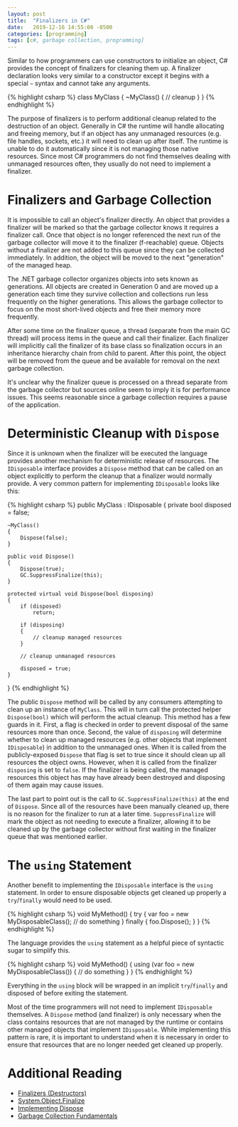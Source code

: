 ```yaml
---
layout: post
title:  "Finalizers in C#"
date:   2019-12-16 14:55:00 -0500
categories: [programming]
tags: [c#, garbage collection, programming]
---
```


Similar to how programmers can use constructors to initialize an object, C# provides the concept of finalizers for cleaning them up. A finalizer declaration looks very similar to a constructor except it begins with a special `~` syntax and cannot take any arguments.

{% highlight csharp %}
class MyClass
{
    ~MyClass()
    {
        // cleanup
    }
}
{% endhighlight %}

The purpose of finalizers is to perform additional cleanup related to the destruction of an object. Generally in C# the runtime will handle allocating and freeing memory, but if an object has any unmanaged resources (e.g. file handles, sockets, etc.) it will need to clean up after itself. The runtime is unable to do it automatically since it is not managing those native resources. Since most C# programmers do not find themselves dealing with unmanaged resources often, they usually do not need to implement a finalizer.

# Finalizers and Garbage Collection

It is impossible to call an object's finalizer directly. An object that provides a finalizer will be marked so that the garbage collector knows it requires a finalizer call. Once that object is no longer referenced the next run of the garbage collector will move it to the finalizer (f-reachable) queue. Objects without a finalizer are not added to this queue since they can be collected immediately. In addition, the object will be moved to the next "generation" of the managed heap. 

The .NET garbage collector organizes objects into sets known as generations. All objects are created in Generation 0 and are moved up a generation each time they survive collection and collections run less frequently on the higher generations. This allows the garbage collector to focus on the most short-lived objects and free their memory more frequently.

After some time on the finalizer queue, a thread (separate from the main GC thread) will process items in the queue and call their finalizer. Each finalizer will implicitly call the finalizer of its base class so finalization occurs in an inheritance hierarchy chain from child to parent. After this point, the object will be removed from the queue and be available for removal on the next garbage collection. 

It's unclear why the finalizer queue is processed on a thread separate from the garbage collector but sources online seem to imply it is for performance issues. This seems reasonable since a garbage collection requires a pause of the application.

# Deterministic Cleanup with `Dispose`

Since it is unknown when the finalizer will be executed the language provides another mechanism for deterministic release of resources. The `IDisposable` interface provides a `Dispose` method that can be called on an object explicitly to perform the cleanup that a finalizer would normally provide. A very common pattern for implementing `IDisposable` looks like this:

{% highlight csharp %}
public MyClass : IDisposable
{
    private bool disposed = false;

    ~MyClass()
    {
        Dispose(false);
    }

    public void Dispose()
    {
        Dispose(true);
        GC.SuppressFinalize(this);
    }

    protected virtual void Dispose(bool disposing)
    {
        if (disposed)
            return;

        if (disposing)
        {
            // cleanup managed resources
        }

        // cleanup unmanaged resources

        disposed = true;
    }
}
{% endhighlight %}

The public `Dispose` method will be called by any consumers attempting to clean up an instance of `MyClass`. This will in turn call the protected helper `Dispose(bool)` which will perform the actual cleanup. This method has a few guards in it. First, a flag is checked in order to prevent disposal of the same resources more than once. Second, the value of `disposing` will determine whether to clean up managed resources (e.g. other objects that implement `IDisposable`) in addition to the unmanaged ones. When it is called from the publicly-exposed `Dispose` that flag is set to true since it should clean up all resources the object owns. However, when it is called from the finalizer `disposing` is set to `false`. If the finalizer is being called, the managed resources this object has may have already been destroyed and disposing of them again may cause issues.

The last part to point out is the call to `GC.SuppressFinalize(this)` at the end of `Dispose`. Since all of the resources have been manually cleaned up, there is no reason for the finalizer to run at a later time. `SuppressFinalize` will mark the object as not needing to execute a finalizer, allowing it to be cleaned up by the garbage collector without first waiting in the finalizer queue that was mentioned earlier.

# The `using` Statement

Another benefit to implementing the `IDisposable` interface is the `using` statement. In order to ensure disposable objects get cleaned up properly a `try`/`finally` would need to be used.

{% highlight csharp %}
void MyMethod()
{
    try
    {
        var foo = new MyDisposableClass();
        // do something
    }
    finally
    {
        foo.Dispose();
    }
}
{% endhighlight %}

The language provides the `using` statement as a helpful piece of syntactic sugar to simplify this.

{% highlight csharp %}
void MyMethod()
{
    using (var foo = new MyDisposableClass())
    {
        // do something
    }
}
{% endhighlight %}

Everything in the `using` block will be wrapped in an implicit `try`/`finally` and disposed of before exiting the statement.

Most of the time programmers will not need to implement `IDisposable` themselves. A `Dispose` method (and finalizer) is only necessary when the class contains resources that are not managed by the runtime or contains other managed objects that implement `IDisposable`. While implementing this pattern is rare, it is important to understand when it is necessary in order to ensure that resources that are no longer needed get cleaned up properly.

# Additional Reading
* [Finalizers (Destructors)][destructors]
* [System.Object.Finalize][object-finalize]
* [Implementing Dispose][dispose]
* [Garbage Collection Fundamentals][gc]

[object-finalize]: https://docs.microsoft.com/en-us/dotnet/api/system.object.finalize?view=netframework-4.8
[destructors]: https://docs.microsoft.com/en-us/dotnet/csharp/programming-guide/classes-and-structs/destructors
[dispose]: https://docs.microsoft.com/en-us/dotnet/standard/garbage-collection/implementing-dispose
[gc]: https://docs.microsoft.com/en-us/dotnet/standard/garbage-collection/fundamentals
